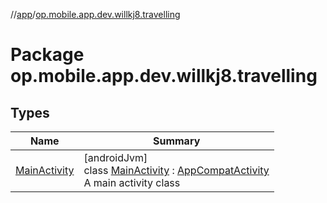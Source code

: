 //[app](../../index.md)/[op.mobile.app.dev.willkj8.travelling](index.md)

# Package op.mobile.app.dev.willkj8.travelling

## Types

| Name | Summary |
|---|---|
| [MainActivity](-main-activity/index.md) | [androidJvm]<br>class [MainActivity](-main-activity/index.md) : [AppCompatActivity](https://developer.android.com/reference/kotlin/androidx/appcompat/app/AppCompatActivity.html)<br>A main activity class |
